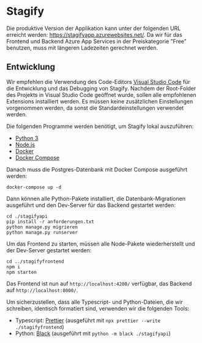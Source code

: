 # Stagify

Die produktive Version der Applikation kann unter der folgenden URL erreicht werden: <https://stagifyapp.azurewebsites.net/>. Da wir für das Frontend und Backend Azure App Services in der Preiskategorie "Free" benutzen, muss mit längeren Ladezeiten gerechnet werden.

## Entwicklung

Wir empfehlen die Verwendung des Code-Editors [Visual Studio Code](https://code.visualstudio.com/) für die Entwicklung und das Debugging von Stagify.
Nachdem der Root-Folder des Projekts in Visual Studio Code geöffnet wurde, sollen alle empfohlenen Extensions installiert werden. Es müssen keine zusätzlichen Einstellungen vorgenommen werden, da sonst die Standardeinstellungen verwendet werden.

Die folgenden Programme werden benötigt, um Stagify lokal auszuführen:

- [Python 3](https://www.python.org/downloads/)
- [Node.js](https://nodejs.org/en/)
- [Docker](https://www.docker.com/)
- [Docker Compose](https://docs.docker.com/compose/install/)

Danach muss die Postgres-Datenbank mit Docker Compose ausgeführt werden:

```shell
docker-compose up -d
```

Dann können alle Python-Pakete installiert, die Datenbank-Migrationen ausgeführt und den Dev-Server für das Backend gestartet werden:

```shell
cd ./stagifyapi
pip install -r anforderungen.txt
python manage.py migrieren
python manage.py runserver
```

Um das Frontend zu starten, müssen alle Node-Pakete wiederherstellt und der Dev-Server gestartet werden:

```Shell
cd ../stagifyfrontend
npm i
npm starten
```

Das Frontend ist nun auf `http://localhost:4200/` verfügbar, das Backend auf `http://localhost:8000/`.


Um sicherzustellen, dass alle Typescript- und Python-Dateien, die wir schreiben, identisch formatiert sind, verwenden wir die folgenden Tools:

- Typescript: [Prettier](https://prettier.io/) (ausgeführt mit `npx prettier --write ./stagifyfrontend`)
- Python: [Black](https://black.readthedocs.io/en/stable/) (ausgeführt mit `python -m black ./stagifyapi`)
